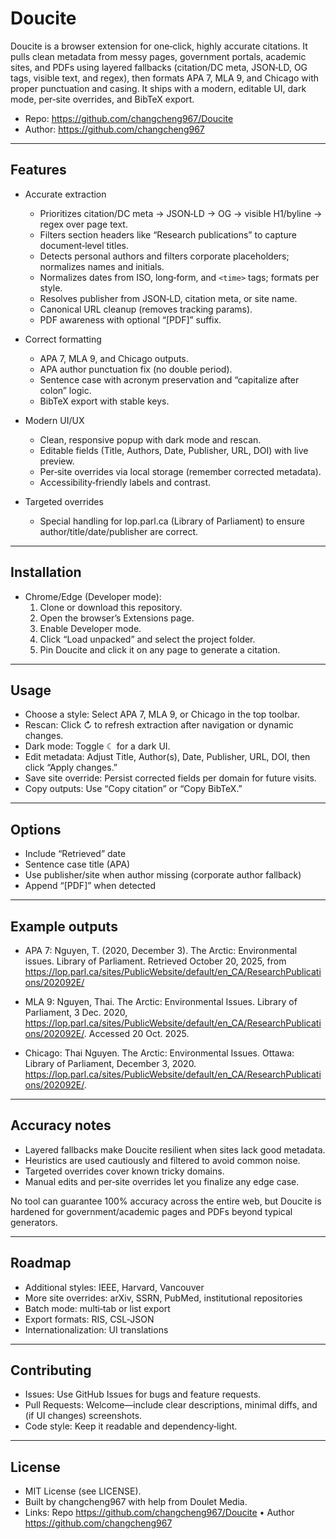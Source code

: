 # Doucite

Doucite is a browser extension for one‑click, highly accurate citations. It pulls clean metadata from messy pages, government portals, academic sites, and PDFs using layered fallbacks (citation/DC meta, JSON‑LD, OG tags, visible text, and regex), then formats APA 7, MLA 9, and Chicago with proper punctuation and casing. It ships with a modern, editable UI, dark mode, per‑site overrides, and BibTeX export.

- Repo: https://github.com/changcheng967/Doucite
- Author: https://github.com/changcheng967

---

## Features

- Accurate extraction
  - Prioritizes citation/DC meta → JSON‑LD → OG → visible H1/byline → regex over page text.
  - Filters section headers like “Research publications” to capture document‑level titles.
  - Detects personal authors and filters corporate placeholders; normalizes names and initials.
  - Normalizes dates from ISO, long‑form, and `<time>` tags; formats per style.
  - Resolves publisher from JSON‑LD, citation meta, or site name.
  - Canonical URL cleanup (removes tracking params).
  - PDF awareness with optional “[PDF]” suffix.

- Correct formatting
  - APA 7, MLA 9, and Chicago outputs.
  - APA author punctuation fix (no double period).
  - Sentence case with acronym preservation and “capitalize after colon” logic.
  - BibTeX export with stable keys.

- Modern UI/UX
  - Clean, responsive popup with dark mode and rescan.
  - Editable fields (Title, Authors, Date, Publisher, URL, DOI) with live preview.
  - Per‑site overrides via local storage (remember corrected metadata).
  - Accessibility‑friendly labels and contrast.

- Targeted overrides
  - Special handling for lop.parl.ca (Library of Parliament) to ensure author/title/date/publisher are correct.

---

## Installation

- Chrome/Edge (Developer mode):
  1. Clone or download this repository.
  2. Open the browser’s Extensions page.
  3. Enable Developer mode.
  4. Click “Load unpacked” and select the project folder.
  5. Pin Doucite and click it on any page to generate a citation.

---

## Usage

- Choose a style: Select APA 7, MLA 9, or Chicago in the top toolbar.
- Rescan: Click ↻ to refresh extraction after navigation or dynamic changes.
- Dark mode: Toggle ☾ for a dark UI.
- Edit metadata: Adjust Title, Author(s), Date, Publisher, URL, DOI, then click “Apply changes.”
- Save site override: Persist corrected fields per domain for future visits.
- Copy outputs: Use “Copy citation” or “Copy BibTeX.”

---

## Options

- Include “Retrieved” date
- Sentence case title (APA)
- Use publisher/site when author missing (corporate author fallback)
- Append “[PDF]” when detected

---

## Example outputs

- APA 7:
  Nguyen, T. (2020, December 3). The Arctic: Environmental issues. Library of Parliament. Retrieved October 20, 2025, from https://lop.parl.ca/sites/PublicWebsite/default/en_CA/ResearchPublications/202092E/

- MLA 9:
  Nguyen, Thai. The Arctic: Environmental Issues. Library of Parliament, 3 Dec. 2020, https://lop.parl.ca/sites/PublicWebsite/default/en_CA/ResearchPublications/202092E/. Accessed 20 Oct. 2025.

- Chicago:
  Thai Nguyen. The Arctic: Environmental Issues. Ottawa: Library of Parliament, December 3, 2020. https://lop.parl.ca/sites/PublicWebsite/default/en_CA/ResearchPublications/202092E/.

---

## Accuracy notes

- Layered fallbacks make Doucite resilient when sites lack good metadata.
- Heuristics are used cautiously and filtered to avoid common noise.
- Targeted overrides cover known tricky domains.
- Manual edits and per‑site overrides let you finalize any edge case.

No tool can guarantee 100% accuracy across the entire web, but Doucite is hardened for government/academic pages and PDFs beyond typical generators.

---

## Roadmap

- Additional styles: IEEE, Harvard, Vancouver
- More site overrides: arXiv, SSRN, PubMed, institutional repositories
- Batch mode: multi‑tab or list export
- Export formats: RIS, CSL‑JSON
- Internationalization: UI translations

---

## Contributing

- Issues: Use GitHub Issues for bugs and feature requests.
- Pull Requests: Welcome—include clear descriptions, minimal diffs, and (if UI changes) screenshots.
- Code style: Keep it readable and dependency‑light.

---

## License

- MIT License (see LICENSE).
- Built by changcheng967 with help from Doulet Media.
- Links: Repo https://github.com/changcheng967/Doucite • Author https://github.com/changcheng967